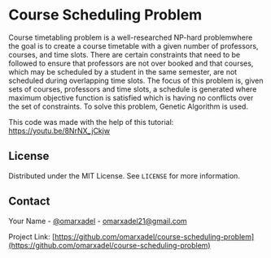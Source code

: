 # Course Scheduling Problem

Course timetabling problem is a well-researched NP-hard problemwhere the goal is to create a course timetable with a given number of professors, courses, and time slots. There are certain constraints that need to be followed to ensure that professors are not over booked and that courses, which may be scheduled by a student in the same semester, are not scheduled during overlapping time slots. The focus of this problem is, given sets of courses, professors and time slots, a schedule is generated where maximum objective function is satisfied which is having no conflicts over the set of constraints. To solve this problem, Genetic Algorithm is used. 

This code was made with the help of this tutorial: https://youtu.be/8NrNX_jCkjw

<!-- LICENSE -->
## License

Distributed under the MIT License. See `LICENSE` for more information.



<!-- CONTACT -->
## Contact

Your Name - [@omarxadel](https://twitter.com/omarxadel) - omarxadel21@gmail.com

Project Link: [https://github.com/omarxadel/course-scheduling-problem](https://github.com/omarxadel/course-scheduling-problem)
